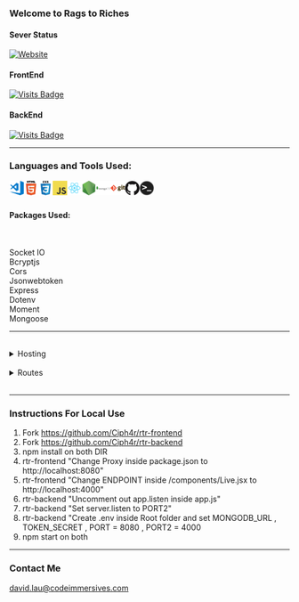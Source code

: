 ### Welcome to Rags to Riches
#### Sever Status
[![Website](https://img.shields.io/website?label=rtr.surge.sh&style=for-the-badge&url=https%3A%2F%2Frtr.surge.sh)](https://rtr.surge.sh)
<br />

#### FrontEnd
[![Visits Badge](https://badges.pufler.dev/visits/ciph4r/rtr-frontend)](https://github.com/Ciph4r/rtr-frontend)
#### BackEnd
[![Visits Badge](https://badges.pufler.dev/visits/ciph4r/rtr-backend)](https://github.com/Ciph4r/rtr-backend)

---

### Languages and Tools Used:

<img align="left" alt="Visual Studio Code" width="26px" src="https://raw.githubusercontent.com/github/explore/80688e429a7d4ef2fca1e82350fe8e3517d3494d/topics/visual-studio-code/visual-studio-code.png" />
<img align="left" alt="HTML5" width="26px" src="https://raw.githubusercontent.com/github/explore/80688e429a7d4ef2fca1e82350fe8e3517d3494d/topics/html/html.png" />
<img align="left" alt="CSS3" width="26px" src="https://raw.githubusercontent.com/github/explore/80688e429a7d4ef2fca1e82350fe8e3517d3494d/topics/css/css.png" />
<img align="left" alt="JavaScript" width="26px" src="https://raw.githubusercontent.com/github/explore/80688e429a7d4ef2fca1e82350fe8e3517d3494d/topics/javascript/javascript.png" />
<img align="left" alt="React" width="26px" src="https://raw.githubusercontent.com/github/explore/80688e429a7d4ef2fca1e82350fe8e3517d3494d/topics/react/react.png" />
<img align="left" alt="Node.js" width="26px" src="https://raw.githubusercontent.com/github/explore/80688e429a7d4ef2fca1e82350fe8e3517d3494d/topics/nodejs/nodejs.png" />
<img align="left" alt="MongoDB" width="26px" src="https://raw.githubusercontent.com/github/explore/80688e429a7d4ef2fca1e82350fe8e3517d3494d/topics/mongodb/mongodb.png" />
<img align="left" alt="Git" width="26px" src="https://raw.githubusercontent.com/github/explore/80688e429a7d4ef2fca1e82350fe8e3517d3494d/topics/git/git.png" />
<img align="left" alt="GitHub" width="26px" src="https://raw.githubusercontent.com/github/explore/78df643247d429f6cc873026c0622819ad797942/topics/github/github.png" />
<img align="left" alt="Terminal" width="26px" src="https://raw.githubusercontent.com/github/explore/80688e429a7d4ef2fca1e82350fe8e3517d3494d/topics/terminal/terminal.png" />

<br/>
<br/>

#### Packages Used:

<br/>

Socket IO
<BR/>
Bcryptjs
<BR/>
Cors
<BR/>
Jsonwebtoken
<BR/>
Express
<BR/>
Dotenv
<BR/>
Moment
<BR/>
Mongoose
<br />

---

<br />

<details>
<summary> Hosting  </summary>
FrontEnd: Surge
<br />
BackEnd: Heroku
<br />
Database: Mongo Atlas
</details>
<br/>


<details>
<summary> Routes </summary>

</br>

 <details>
<summary> FrontEnd </summary>

<br/>
/
<br/>
/profile
<br/>
/portfolio
<br/>
/createstock
<br/>
/stock/:id
</details>

<br/>

<details>
<summary> BackEnd </summary>

<br/>

<details>
<summary> Users - "/users" </summary>
/signup
<br />
/login
<br />
/update
<br />
/user
<br />
/leaderboards
<br/>
</details>

<br/>

 <details>
<summary> Stocks - "/stock" </summary>
/all
<br />
/stock/:id
<br />
/create
<br />
/buy/:id
<br />
/sell/:id
</details>

<br/>

 <details>
<summary> Portfolio - "/portfolio" </summary>
/:email
</details>
</details>
</details>

<br/>

---

### Instructions For Local Use
1. Fork https://github.com/Ciph4r/rtr-frontend
2. Fork https://github.com/Ciph4r/rtr-backend
3. npm install on both DIR
4. rtr-frontend "Change Proxy inside package.json to http://localhost:8080"
5. rtr-frontend "Change ENDPOINT inside /components/Live.jsx to http://localhost:4000"
6. rtr-backend "Uncomment out app.listen inside app.js"
7. rtr-backend "Set server.listen to PORT2"
8. rtr-backend "Create .env inside Root folder and set MONGODB_URL , TOKEN_SECRET , PORT = 8080 , PORT2 = 4000
9. npm start on both 

---

### Contact Me

david.lau@codeimmersives.com